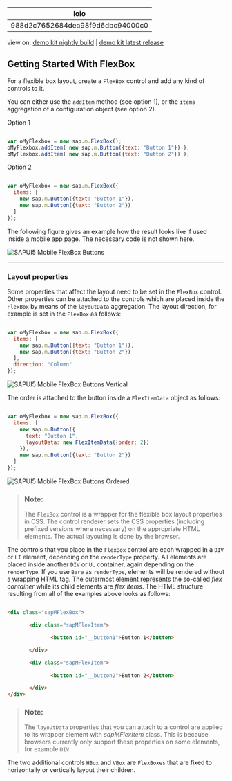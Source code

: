 <!-- loio988d2c7652684dea98f9d6dbc94000c0 -->

| loio |
| -----|
| 988d2c7652684dea98f9d6dbc94000c0 |

<div id="loio">

view on: [demo kit nightly build](https://openui5nightly.hana.ondemand.com/#/topic/988d2c7652684dea98f9d6dbc94000c0) | [demo kit latest release](https://openui5.hana.ondemand.com/#/topic/988d2c7652684dea98f9d6dbc94000c0)</div>

## Getting Started With FlexBox

For a flexible box layout, create a `FlexBox` control and add any kind of controls to it.

You can either use the `addItem` method \(see option 1\), or the `items` aggregation of a configuration object \(see option 2\).

Option 1

``` js

var oMyFlexbox = new sap.m.FlexBox();
oMyFlexbox.addItem( new sap.m.Button({text: "Button 1"}) );
oMyFlexbox.addItem( new sap.m.Button({text: "Button 2"}) ); 
```

Option 2

``` js

var oMyFlexbox = new sap.m.FlexBox({
  items: [
    new sap.m.Button({text: "Button 1"}),
    new sap.m.Button({text: "Button 2"})
  ]
});
```

The following figure gives an example how the result looks like if used inside a mobile app page. The necessary code is not shown here.

 ![SAPUI5 Mobile FlexBox Buttons](loioe6a78df297d448fb88f8280e81a50b9a_LowRes.png) 

***

<a name="loio988d2c7652684dea98f9d6dbc94000c0__section_N1003F_N10011_N10001"/>

### Layout properties

Some properties that affect the layout need to be set in the `FlexBox` control. Other properties can be attached to the controls which are placed inside the `FlexBox` by means of the `layoutData` aggregation. The layout direction, for example is set in the `FlexBox` as follows:

``` js

var oMyFlexbox = new sap.m.FlexBox({
  items: [
    new sap.m.Button({text: "Button 1"}),
    new sap.m.Button({text: "Button 2"})
  ],
  direction: "Column"
});
```

![SAPUI5 Mobile FlexBox Buttons Vertical](loiod37cdf08a6e84172b6499f05512b54ba_LowRes.png)

The order is attached to the button inside a `FlexItemData` object as follows:

``` js

var oMyFlexbox = new sap.m.FlexBox({
  items: [
    new sap.m.Button({
      text: "Button 1",
      layoutData: new FlexItemData({order: 2})
    }),
    new sap.m.Button({text: "Button 2"})
  ]
});
```

![SAPUI5 Mobile FlexBox Buttons Ordered](loio01f751982b8640ea8f1a24bc25589c60_LowRes.png)

> ### Note:  
> The `FlexBox` control is a wrapper for the flexible box layout properties in CSS. The control renderer sets the CSS properties \(including prefixed versions where necessary\) on the appropriate HTML elements. The actual layouting is done by the browser.

The controls that you place in the `FlexBox` control are each wrapped in a `DIV` or `LI` element, depending on the `renderType` property. All elements are placed inside another `DIV` or `UL` container, again depending on the `renderType`. If you use `Bare` as `renderType`, elements will be rendered without a wrapping HTML tag. The outermost element represents the so-called *flex container* while its child elements are *flex items*. The HTML structure resulting from all of the examples above looks as follows:

``` html

<div class="sapMFlexBox">

       <div class="sapMFlexItem">

              <button id="__button1">Button 1</button>

       </div>

       <div class="sapMFlexItem">
              
              <button id="__button2">Button 2</button>

       </div>
</div>
```

> ### Note:  
> The `layoutData` properties that you can attach to a control are applied to its wrapper element with *sapMFlexItem* class. This is because browsers currently only support these properties on some elements, for example `DIV`.

The two additional controls `HBox` and `VBox` are `FlexBoxes` that are fixed to horizontally or vertically layout their children.

